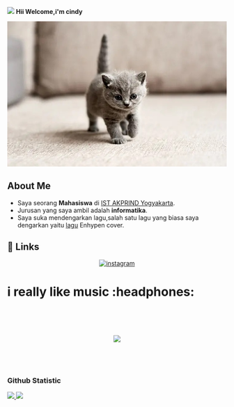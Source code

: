 <img src="https://emojis.slackmojis.com/emojis/images/1588315024/8823/hyperkitty.gif?1588315024" width="30" /> **Hii Welcome,i'm cindy**

![coba_lihat_gambar_ini](/kucing.jpg)

## About Me
- Saya seorang **Mahasiswa** di [IST AKPRIND Yogyakarta](https://www.akprind.ac.id/).<br>
- Jurusan yang saya ambil adalah **informatika**.<br>
- Saya suka mendengarkan lagu,salah satu lagu yang biasa saya dengarkan yaitu [lagu](https://youtu.be/Mf-_0DWVmpE) Enhypen cover.<br>

## :link: Links

<p align="center">
<a href="https://www.instagram.com/l16.07_"><img src="https://img.icons8.com/color/96/000000/instagram-new.png" alt="instagram"/></a>


<h1>
  i really like music :headphones:
</h1>

<h2 align="center">
<br><br>
<img src="https://raw.githubusercontent.com/innng/innng/master/assets/kyubey.gif" height="40" />
<br><br><br>
<p align=center>

### Github Statistic
<p align="left">
<a href="https://github.com/cindyy01">
  <img height="180em" src="https://github-readme-stats-eight-theta.vercel.app/api?username=cindyy01&show_icons=true&theme=algolia&include_all_commits=true&count_private=true"/>
  <img height="180em" src="https://github-readme-stats-eight-theta.vercel.app/api/top-langs/?username=cindyy01-kalian&layout=compact&langs_count=8&theme=algolia"/>
</a>
</p>
